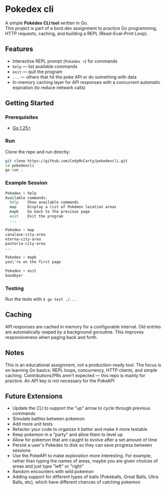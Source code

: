 # Pokedex cli

A simple **Pokédex CLI tool** written in Go.  
This project is part of a boot.dev assignment to practice Go programming, HTTP requests, caching, and building a REPL (Read–Eval–Print Loop).

## Features

- Interactive REPL prompt (`Pokedex >`) for commands
- `help` — list available commands
- `exit` — quit the program
- `...` — others that hit the poke API or do something with data
- In-memory caching layer for API responses with a concurrent automatic expiration (to reduce network calls)

## Getting Started

### Prerequisites
- [Go 1.25+](https://go.dev/dl/)

### Run
Clone the repo and run directly:

```bash
git clone https://github.com/CodyMcCarty/pokedexcli.git
cd pokedexcli
go run .
```
### Example Session
```bash
Pokedex > help
Available commands:
  help    Show available commands
  map     Display a list of Pokémon location areas
  mapb    Go back to the previous page
  exit    Exit the program
  ...

Pokedex > map
canalave-city-area
eterna-city-area
pastoria-city-area
...

Pokedex > mapb
you\'re on the first page

Pokedex > exit
Goodbye!
```

### Testing
Run the tests with `$ go test ./...`

## Caching
API responses are cached in memory for a configurable interval. Old entries are automatically reaped by a background goroutine. This improves responsiveness when paging back and forth.

## Notes
This is an educational assignment, not a production-ready tool. The focus is on learning Go basics: REPL loops, concurrency, HTTP clients, and simple caching.  Contributions/PRs aren’t expected — this repo is mainly for practice. An API key is not necessary for the PokeAPI

## Future Extensions
- Update the CLI to support the "up" arrow to cycle through previous commands
- Simulate battles between pokemon
- Add more unit tests
- Refactor your code to organize it better and make it more testable
- Keep pokemon in a "party" and allow them to level up
- Allow for pokemon that are caught to evolve after a set amount of time
- Persist a user's Pokedex to disk so they can save progress between sessions
- Use the PokeAPI to make exploration more interesting. For example, rather than typing the names of areas, maybe you are given choices of areas and just type "left" or "right"
- Random encounters with wild pokemon
- Adding support for different types of balls (Pokeballs, Great Balls, Ultra Balls, etc), which have different chances of catching pokemon



